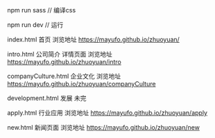 npm run sass // 编译css

npm run dev // 运行


index.html  首页
浏览地址 https://mayufo.github.io/zhuoyuan/


intro.html 公司简介 详情页面
浏览地址 https://mayufo.github.io/zhuoyuan/intro

companyCulture.html  企业文化
浏览地址 https://mayufo.github.io/zhuoyuan/companyCulture

development.html 发展 未完

apply.html 行业应用
浏览地址 https://mayufo.github.io/zhuoyuan/apply


new.html 新闻页面
浏览地址 https://mayufo.github.io/zhuoyuan/new

